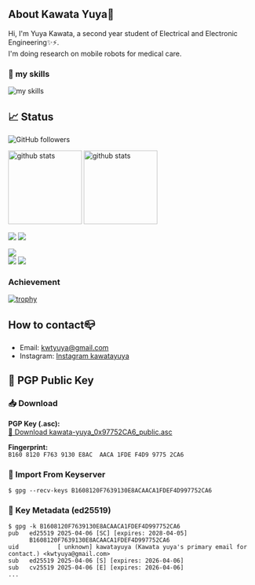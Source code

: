 ## About Kawata Yuya👋
Hi, I'm Yuya Kawata,  a second year student of Electrical and Electronic Engineering✨⚡.  
I'm doing research on mobile robots for medical care.
### 🌱 my skills
<img alt="my skills" src="https://skillicons.dev/icons?i=py,cpp,linux,ubuntu,ros,git,vscode,vim,raspberrypi,arduino,discord,github,latex&theme=light&perline=8" />

## 📈 Status
![GitHub followers](https://img.shields.io/github/followers/kawata-yuya)

<p align="left">
  <a href="https://github.com/anuraghazra/github-readme-stats"><img alt="github stats" height="150px" src="https://github-readme-stats-nine-eta-45.vercel.app/api?username=kawata-yuya&count_private=true&show_icons=true&custom_title=GitHub%20Stats&hide_border=true&theme=onedark" /></a>
  <a href="https://github.com/DenverCoder1/github-readme-streak-stats"><img alt="github stats" height="150px" src="https://github-readme-streak-stats.herokuapp.com/?user=kawata-yuya&theme=onedark&hide_border=true&count_private=true" /></a>
</p>

[![](http://github-readme-stats-nine-eta-45.vercel.app/api/cards/profile-details?username=kawata-yuya&theme=onedark&count_private=true)](https://github.com/vn7n24fzkq/github-profile-summary-cards)
[![](http://github-readme-stats-nine-eta-45.vercel.app/api/cards/productive-time?username=kawata-yuya&theme=onedark&utcOffset=9&count_private=true)](https://github.com/Ashutosh00710/github-readme-activity-graph)  
<!-- [![](https://github-readme-activity-graph.vercel.app/graph?username=kawata-yuya&theme=github-compact&custom_title=Contribution%20Graph%20in%20the%20last%2031%20days&hide_border=true&count_private=true)](https://github.com/Ashutosh00710/github-readme-activity-graph) -->
![](http://github-profile-summary-cards.vercel.app/api/cards/profile-details?username=kawata-yuya&theme=onedark)   
![](http://github-profile-summary-cards.vercel.app/api/cards/repos-per-language?username=kawata-yuya&theme=onedark)
![](http://github-profile-summary-cards.vercel.app/api/cards/productive-time?username=kawata-yuya&theme=onedark&utcOffset=9)


### Achievement

[![trophy](https://github-profile-trophy.vercel.app/?username=kawata-yuya&no-frame=true&no-bg=true&theme=onedark&count_private=true)](https://github.com/ryo-ma/github-profile-trophy)

## How to contact📪
- Email: kwtyuya@gmail.com
- Instagram: [Instagram kawatayuya](https://www.instagram.com/kawatayuya/)


## 🔐 PGP Public Key
### 📥 Download

**PGP Key (.asc):**   
[🔗 Download kawata-yuya_0x97752CA6_public.asc](https://gist.githubusercontent.com/kawata-yuya/0bddd3cfdedc93749cc7988148db8e3c/raw/dad86111f208dde12e757963144116bdf3b5dcc5/kawata-yuya_0x97752CA6_public.asc)

**Fingerprint:**  
`B160 8120 F763 9130 E8AC  AACA 1FDE F4D9 9775 2CA6`

### 📡 Import From Keyserver

```
$ gpg --recv-keys B1608120F7639130E8ACAACA1FDEF4D997752CA6
```

### 📄 Key Metadata (ed25519)

```
$ gpg -k B1608120F7639130E8ACAACA1FDEF4D997752CA6
pub   ed25519 2025-04-06 [SC] [expires: 2028-04-05]
      B1608120F7639130E8ACAACA1FDEF4D997752CA6
uid           [ unknown] kawatayuya (Kawata yuya's primary email for contact.) <kwtyuya@gmail.com>
sub   ed25519 2025-04-06 [S] [expires: 2026-04-06]
sub   cv25519 2025-04-06 [E] [expires: 2026-04-06]
...
```

<!--
プライベートレポジトリの更新がグラフに反映されない場合は
https://vercel.com/kawata-yuyas-projects/github-readme-stats/settings/environments/production
の環境変数のapi keyを更新するとうまくいくはずです。
詳しくはhttps://github.com/anuraghazra/github-readme-statsのREADMEを読んでくれ
-->


<!--
**kawata-yuya/kawata-yuya** is a ✨ _special_ ✨ repository because its `README.md` (this file) appears on your GitHub profile.

Here are some ideas to get you started:

- 🔭 I’m currently working on ...
- 🌱 I’m currently learning ...
- 👯 I’m looking to collaborate on ...
- 🤔 I’m looking for help with ...
- 💬 Ask me about ...
- 📫 How to reach me: ...
- 😄 Pronouns: ...
- ⚡ Fun fact: ...

-->
